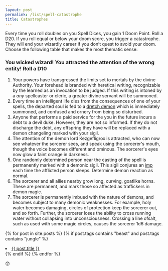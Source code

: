 ```yaml
---
layout: post
permalink: /list/spell-catastrophe
title: Catastrophes
---
```


Every time you roll doubles on you Spell Dices, you gain 1 Doom Point. Roll a D20. If you roll equal or below your doom score, you trigger a catastrophe. They will end your wizardly career if you don’t quest to avoid your doom. Choose the following table that makes the most thematic sense:

### You wicked wizard! You attracted the attention of the wrong entity! Roll a D10

1. Your powers have transgressed the limits set to mortals by the divine Authority. Your forehead is branded with heretical writing, recognizable by the learned as an invocation to be judged. If this writing is intoned by a _any_ spellcaster or cleric, a greater divine servant will be summoned.
2. Every time an intelligent life dies from the consequences of one of your spells, the departed soul is fed to a [dretch demon](/monsters/dretch) which is immediately summoned, and confused and ornery from being so disturbed.
3. Anyone that performs a paid service for the you in the future incurs a debt to a devil duke. However, they are not so informed. If they do not discharge the debt, any offspring they have will be replaced with a demon changeling marked with your sigil. 
4. The attention of the demon lord Kezgefligrox is attracted, who can now see whatever the sorcerer sees, and speak using the sorcerer's mouth, though the voice becomes different and ominous. The sorcerer's eyes now glow a faint orange in darkness.
5. One randomly determined person near the casting of the spell is permanently marked with a demonic sigil. This sigil conjures an [imp](/monsters/dretch) each time the afflicted person sleeps. Determine demon reaction as normal.
6. The sorcerer and all allies nearby grow long, curving, goatlike horns. These are permanent, and mark those so affected as traffickers in demon magic.
7. The sorcerer is permanently imbued with the nature of demons, and becomes subject to many demonic weaknesses. For example, holy water becomes damaging, circles of protection keep the sorcerer out, and so forth. Further, the sorcerer loses the ability to cross running water without collapsing into unconsciousness. Crossing a line ofsalt, such as used with some magic circles, causes the sorcerer 1d6 damage.

{% for post in site.posts %}
    {% if post.tags contains "beast" and post.tags contains "jungle" %}
        <li><a href="{{ post.url }}">{{ post.title }}</a></li>
    {% endif %}
{% endfor %}

😙
